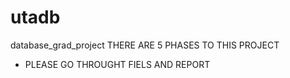 # utadb
database_grad_project
THERE ARE 5 PHASES TO THIS PROJECT 
- PLEASE GO THROUGHT FIELS AND REPORT
